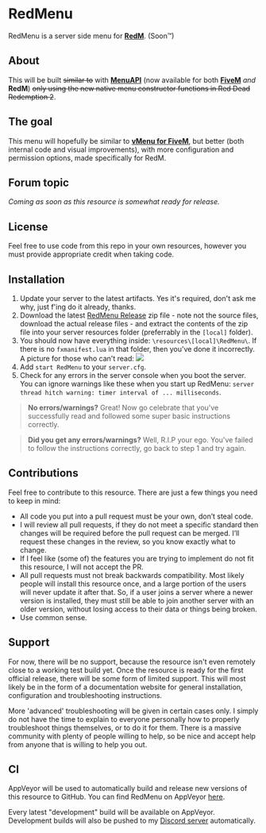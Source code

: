 # RedMenu
RedMenu is a server side menu for **[RedM](https://redm.gg/)**. (Soon™)


## About
This will be built ~~similar to~~ with **[MenuAPI](https://github.com/TomGrobbe/MenuAPI/)** (now available for both **[FiveM](https://fivem.net/)** _and_ **RedM**) ~~only using the new native menu constructor functions in Red Dead Redemption 2~~.


## The goal
This menu will hopefully be similar to **[vMenu for FiveM](https://github.com/TomGrobbe/vMenu/)**, but better (both internal code and visual improvements), with more configuration and permission options, made specifically for RedM.


## Forum topic
_Coming as soon as this resource is somewhat ready for release._


## License
Feel free to use code from this repo in your own resources, however you must provide appropriate credit when taking code.


## Installation
1. Update your server to the latest artifacts. Yes it's required, don't ask me why, just f'ing do it already, thanks.
2. Download the latest [RedMenu Release](https://github.com/TomGrobbe/RedMenu/releases/latest) zip file - note not the source files, download the actual release files - and extract the contents of the zip file into your server resources folder (preferrably in the `[local]` folder).
3. You should now have everything inside: `\resources\[local]\RedMenu\`. If there is no `fxmanifest.lua` in that folder, then you've done it incorrectly.
A picture for those who can't read: ![](https://vespura.com/hi/i/2019-12-16_17-07_5b40b_2805.png)
4. Add `start RedMenu` to your `server.cfg`.
5. Check for any errors in the server console when you boot the server. You can ignore warnings like these when you start up RedMenu: `server thread hitch warning: timer interval of ... milliseconds`.


>**No errors/warnings?** Great! Now go celebrate that you've successfully read and followed some super basic instructions correctly.

>**Did you get any errors/warnings?** Well, R.I.P your ego. You've failed to follow the instructions correctly, go back to step 1 and try again.


## Contributions
Feel free to contribute to this resource. There are just a few things you need to keep in mind:
-	All code you put into a pull request must be your own, don’t steal code.
-	I will review all pull requests, if they do not meet a specific standard then changes will be required before the pull request can be merged. I’ll request these changes in the review, so you know exactly what to change.
-	If I feel like (some of) the features you are trying to implement do not fit this resource, I will not accept the PR.
-	All pull requests must not break backwards compatibility. Most likely people will install this resource once, and a large portion of the users will never update it after that. So, if a user joins a server where a newer version is installed, they must still be able to join another server with an older version, without losing access to their data or things being broken.
- Use common sense.


## Support
For now, there will be no support, because the resource isn't even remotely close to a working test build yet. Once the resource is ready for the first official release, there will be some form of limited support.
This will most likely be in the form of a documentation website for general installation, configuration and troubleshooting instructions.

More 'advanced' troubleshooting will be given in certain cases only. I simply do not have the time to explain to everyone personally how to properly troubleshoot things themselves, or to do it for them. There is a massive community with plenty of people willing to help, so be nice and accept help from anyone that is willing to help you out.


## CI
AppVeyor will be used to automatically build and release new versions of this resource to GitHub.
You can find RedMenu on AppVeyor [here](https://ci.appveyor.com/project/TomGrobbe/redmenu).

Every latest "development" build will be available on AppVeyor. Development builds will also be pushed to my [Discord server](https://vespura.com/discord) automatically.
